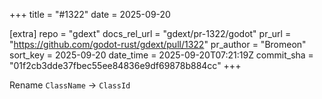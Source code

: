 +++
title = "#1322"
date = 2025-09-20

[extra]
repo = "gdext"
docs_rel_url = "gdext/pr-1322/godot"
pr_url = "https://github.com/godot-rust/gdext/pull/1322"
pr_author = "Bromeon"
sort_key = 2025-09-20
date_time = 2025-09-20T07:21:19Z
commit_sha = "01f2cb3dde37fbec55ee84836e9df69878b884cc"
+++

Rename `ClassName` -> `ClassId`
